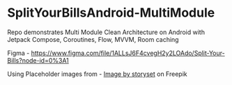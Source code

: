 # SplitYourBillsAndroid-MultiModule
Repo demonstrates Multi Module Clean Architecture on Android with Jetpack Compose, Coroutines, Flow, MVVM, Room caching 

Figma - https://www.figma.com/file/1ALLsJ6F4cvegH2y2LOAdo/Split-Your-Bills?node-id=0%3A1 





Using Placeholder images from - <a href="https://www.freepik.com/free-vector/empty-concept-illustration_7117865.htm#query=empty%20state&position=1&from_view=keyword">Image by storyset</a> on Freepik 
